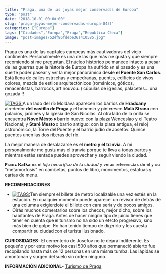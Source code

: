 ```yaml
---
title: "Praga, una de las joyas mejor conservadas de Europa"
type: "post"
date: "2018-10-01 00:00:00"
slug: "praga-joyas-mejor-conservadas-europa-8436"
categories: ["Europa"]
tags: ["Ciudades","Europa","Praga","Republica Checa"]
image: "post-images/52df86fdebe36s410585.jpg"
---
```


Praga es una de las capitales europeas más cautivadoras del viejo continente. Personalmente es una de las que más me gusta y que siempre recomiendo si me preguntan. El núcleo histórico permanece intacto a pesar de las guerras que la historia de Europa ha sufrido en el pasado y es una suerte poder pasear y ver la mejor panorámica desde **el Puente San Carlos**. Está llena de calles estrechas y empedradas, puentes, edificios de vivos colores, mezcla de estilos arquitectónicos (románicos, góticos, renacentistas, barrocos, art nouvou..) cúpulas de iglesias, palacetes... una gozada !!  
  
[ ![ TAGS:](post-images/52df86fdebe36s410585.jpg " by cuellar ")](http://www.flickr.com/photos/cuellar/9104210308/sizes/c/in/photostream/)A un lado del río Moldava aparecen los barrios de **Hradcany** alrededor **del castillo de Praga** y el bohemio y pintoresco **Malá Strana** con palacios, jardines y la iglesia de San Nicolás. Al otra lado de la orilla se encuentra **Nove Mésto o** barrio nuevo: con la plaza Wenceslao y el Teatro Nacional; y **Staré Mesto** o barrio antiguo: con la plaza antigua, el reloj astronómico, la Torre del Puente y el barrio judío de Josefov. Quince puentes unen las dos riberas del río.  
  
La mejor manera de desplazarse es el **metro y el tranvia**. A mi personalmente me gusta más el tranvia porque te lleva a todas partes y mientras estás sentada puedes aprovechar y seguir viendo la ciudad.  
  
**Franz Kafka** es el *hijo honorífico de la ciudad* y verás referencias de él y su "metamorfosis" en camisetas, puntos de libro, monumentos, estatuas y cartas de menu.  
  
**RECOMENDACIONES**

- [ ![ TAGS:](post-images/52df88066507ds194917.jpg "cementerio de Josefov by szeke")](http://www.flickr.com/photos/pedrosz/3910104376/sizes/z/in/photostream/)Ten siempre el billete de metro localizable una vez estés en la estación. En cualquier momento puede aparecer un revisor de detrás de una columna exigiendote el billete con cara seria y de pocos amigos.
- Oirás muchos comentarios sobre los checos, mejor dicho, sobre los habitantes de Praga. Antes de hacer ningún tipo de juicio tienes que tener en cuenta que el turismo no ha sido un efecto progresivo, sino más bien de golpe. No han tenido tiempo de digerirlo y les cuesta compartir su ciudad con el turista ilusionado.

**CURIOSIDADES**- El cementerio de Josefov no te dejará indiferente. Es pequeño y por este motivo los casi 500 años que permaneció abierto fue recopilando hasta más de 12 personas en una misma tumba. Las lápidas se amontonan y surgen del suelo sin orden ninguno.

**INFORMACIÓN ADICIONAL**- [Turismo de Praga ](https://www.prague.eu/es)
